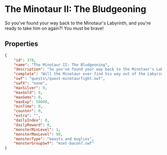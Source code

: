 # The Minotaur II: The Bludgeoning

So you've found your way back to the Minotaur's Labyrinth, and you're ready to take him on again?!  You must be brave!

## Properties

```json
{
    "id": 378,
    "name": "The Minotaur II: The Bludgeoning",
    "description": "So you've found your way back to the Minotaur's Labyrinth, and you're ready to take him on again?!  You must be brave!",
    "complete": "Will the Minotaur ever find his way out of the Labyrinth?",
    "swf": "quests\/quest-minotaurfight.swf",
    "swfX": "none",
    "maxSilver": 0,
    "maxGold": 0,
    "maxGems": 0,
    "maxExp": 50000,
    "minTime": 0,
    "counter": 0,
    "extra": "",
    "dailyIndex": 0,
    "dailyReward": 0,
    "monsterMinLevel": 1,
    "monsterMaxLevel": 99,
    "monsterType": "beasts and buglies",
    "monsterGroupSwf": "mset-bacon7.swf"
}
```


